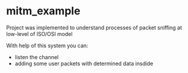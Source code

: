 # mitm_example

Project was implemented to understand processes of packet sniffing at low-level of ISO/OSI model

With help of this system you can:
* listen the channel
* adding some user packets with determined data insdide
